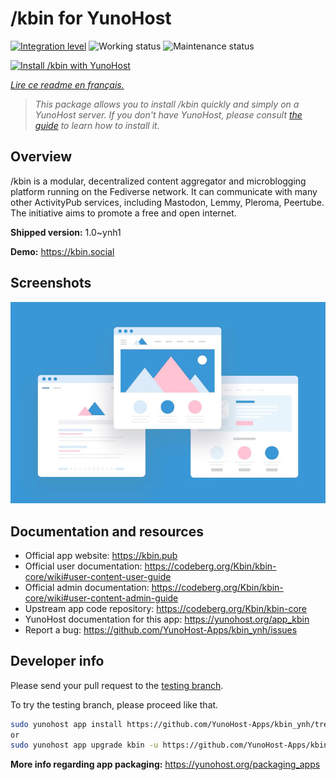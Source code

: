 <!--
N.B.: This README was automatically generated by https://github.com/YunoHost/apps/tree/master/tools/README-generator
It shall NOT be edited by hand.
-->

# /kbin for YunoHost

[![Integration level](https://dash.yunohost.org/integration/kbin.svg)](https://dash.yunohost.org/appci/app/kbin) ![Working status](https://ci-apps.yunohost.org/ci/badges/kbin.status.svg) ![Maintenance status](https://ci-apps.yunohost.org/ci/badges/kbin.maintain.svg)

[![Install /kbin with YunoHost](https://install-app.yunohost.org/install-with-yunohost.svg)](https://install-app.yunohost.org/?app=kbin)

*[Lire ce readme en français.](./README_fr.md)*

> *This package allows you to install /kbin quickly and simply on a YunoHost server.
If you don't have YunoHost, please consult [the guide](https://yunohost.org/#/install) to learn how to install it.*

## Overview

/kbin is a modular, decentralized content aggregator and microblogging platform running on the Fediverse network. It can communicate with many other ActivityPub services, including Mastodon, Lemmy, Pleroma, Peertube. The initiative aims to promote a free and open internet.


**Shipped version:** 1.0~ynh1

**Demo:** https://kbin.social

## Screenshots

![Screenshot of /kbin](./doc/screenshots/example.jpg)

## Documentation and resources

* Official app website: <https://kbin.pub>
* Official user documentation: <https://codeberg.org/Kbin/kbin-core/wiki#user-content-user-guide>
* Official admin documentation: <https://codeberg.org/Kbin/kbin-core/wiki#user-content-admin-guide>
* Upstream app code repository: <https://codeberg.org/Kbin/kbin-core>
* YunoHost documentation for this app: <https://yunohost.org/app_kbin>
* Report a bug: <https://github.com/YunoHost-Apps/kbin_ynh/issues>

## Developer info

Please send your pull request to the [testing branch](https://github.com/YunoHost-Apps/kbin_ynh/tree/testing).

To try the testing branch, please proceed like that.

``` bash
sudo yunohost app install https://github.com/YunoHost-Apps/kbin_ynh/tree/testing --debug
or
sudo yunohost app upgrade kbin -u https://github.com/YunoHost-Apps/kbin_ynh/tree/testing --debug
```

**More info regarding app packaging:** <https://yunohost.org/packaging_apps>

